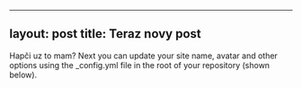 
---
layout: post
title: Teraz novy post
---

Hapči uz to mam?
Next you can update your site name, avatar and other options using the _config.yml file in the root of your repository (shown below).

